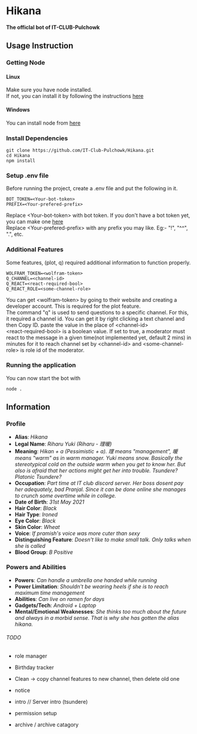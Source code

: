 # Hikana

**The officlal bot of IT-CLUB-Pulchowk**

## Usage Instruction

### Getting Node

#### Linux

Make sure you have node installed.  
If not, you can install it by following the instructions [here](https://nodejs.org/en/download/package-manager/)

#### Windows

You can install node from [here](https://nodejs.org/en/download/)

### Install Dependencies

```
git clone https://github.com/IT-Club-Pulchowk/Hikana.git
cd Hikana
npm install
```

### Setup .env file

Before running the project, create a .env file and put the following in it.

```
BOT_TOKEN=<Your-bot-token>
PREFIX=<Your-prefered-prefix>
```

Replace \<Your-bot-token\> with bot token. If you don't have a bot token yet, you can make one [here](https://discord.com/developers/applications)  
Replace \<Your-prefered-prefix\> with any prefix you may like. Eg:- "!", "^^", ".", etc.

### Additional Features

Some features, (plot, q) required additional information to function properly.

```
WOLFRAM_TOKEN=<wolfram-token>
Q_CHANNEL=<channel-id>
Q_REACT=<react-required-bool>
Q_REACT_ROLE=<some-channel-role>
```

You can get \<wolfram-token\> by going to their website and creating a developer account. This is required for the plot feature.  
The command "q" is used to send questions to a specific channel. For this, it required a channel id. You can get it by right clicking a text channel and then Copy ID. paste the value in the place of \<channel-id\>  
\<react-required-bool\> is a boolean value. If set to true, a moderator must react to the message in a given time<react-time>(not implemented yet, default 2 mins) in minutes for it to reach channel set by \<channel-id\> and \<some-channel-role\> is role id of the moderator.

### Running the application

You can now start the bot with

```
node .
```

## Information

### Profile

- **Alias**: _Hikana_
- **Legal Name**: _Riharu Yuki (Riharu - 理暖)_
- **Meaning**: _Hikan + a (Pessimistic + a). 理 means "management", 暖 means "warm" as in warm manager. Yuki means snow. Basically the stereotypical cold on the outside warm when you get to know her. But also is afraid that her actions might get her into trouble. Tsundere? Platonic Tsundere?_
- **Occupation**: _Part time at IT club discord server. Her boss dosent pay her adequately, bad Pranjal. Since it can be done online she manages to crunch some overtime while in college._
- **Date of Birth**: _31st May 2021_
- **Hair Color**: _Black_
- **Hair Type**: _Ironed_
- **Eye Color**: _Black_
- **Skin Color**: _Wheat_
- **Voice**: _If pramish's voice was more cuter than sexy_
- **Distinguishing Feature**: _Doesn't like to make small talk. Only talks when she is called_
- **Blood Group**: _B Positive_

### Powers and Abilities

- **Powers**: _Can handle a umbrella one handed while running_
- **Power Limitation**: _Shouldn't be wearing heels if she is to reach maximum time management_
- **Abilities**: _Can live on ramen for days_
- **Gadgets/Tech**: _Android + Laptop_
- **Mental/Emotional Weaknesses**: _She thinks too much about the future and always in a morbid sense. That is why she has gotten the alias hikana._

###### TODO
- role manager


- Birthday tracker
- Clean -> copy channel features to new channel, then delete old one

- notice
- intro // Server intro (tsundere)
- permission setup
- archive / archive catagory
